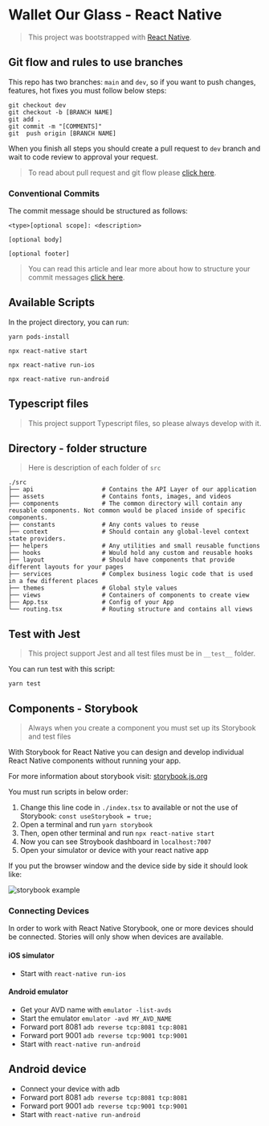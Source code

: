 # Wallet Our Glass - React Native

> This project was bootstrapped with [React Native](https://reactnative.dev/docs/environment-setup).

## Git flow and rules to use branches

This repo has two branches: `main` and `dev`, so if you want to push changes, features, hot fixes you must follow below steps:

```
git checkout dev
git checkout -b [BRANCH NAME]
git add .
git commit -m "[COMMENTS]"
git  push origin [BRANCH NAME]
```

When you finish all steps you should create a pull request to `dev` branch and wait to code review to approval your request.

> To read about pull request and git flow please [click here](https://www.atlassian.com/git/tutorials/making-a-pull-request).

### Conventional Commits

The commit message should be structured as follows:

```
<type>[optional scope]: <description>

[optional body]

[optional footer]
```

> You can read this article and lear more about how to structure your commit messages [click here](https://www.conventionalcommits.org/en/v1.0.0-beta.4/?).

## Available Scripts

In the project directory, you can run:

`yarn pods-install`

`npx react-native start`

`npx react-native run-ios`

`npx react-native run-android`

## Typescript files

> This project support Typescript files, so please always develop with it.

## Directory - folder structure

> Here is description of each folder of `src`

    ./src
    ├── api                   # Contains the API Layer of our application
    ├── assets                # Contains fonts, images, and videos
    ├── components            # The common directory will contain any reusable components. Not common would be placed inside of specific components.
    ├── constants             # Any conts values to reuse
    ├── context               # Should contain any global-level context state providers.
    ├── helpers               # Any utilities and small reusable functions
    ├── hooks                 # Would hold any custom and reusable hooks
    ├── layout                # Should have components that provide different layouts for your pages
    ├── services              # Complex business logic code that is used in a few different places
    ├── themes                # Global style values
    ├── views                 # Containers of components to create view
    ├── App.tsx               # Config of your App
    └── routing.tsx           # Routing structure and contains all views

## Test with Jest

> This project support Jest and all test files must be in `__test__` folder.

You can run test with this script:

`yarn test`

## Components - Storybook

> Always when you create a component you must set up its Storybook and test files

With Storybook for React Native you can design and develop individual React Native components without running your app.

For more information about storybook visit: [storybook.js.org](https://storybook.js.org)

You must run scripts in below order:

1. Change this line code in `./index.tsx` to available or not the use of Storybook: `const useStorybook = true;`
2. Open a terminal and run `yarn storybook`
3. Then, open other terminal and run `npx react-native start`
4. Now you can see Stroybook dashboard in `localhost:7007`
5. Open your simulator or device with your react native app

If you put the browser window and the device side by side it should look like:

![storybook example](https://res.cloudinary.com/practicaldev/image/fetch/s--242crClU--/c_limit%2Cf_auto%2Cfl_progressive%2Cq_66%2Cw_880/https://dev-to-uploads.s3.amazonaws.com/i/pie6baj8gpqu3wmgok39.gif)

### Connecting Devices

In order to work with React Native Storybook, one or more devices should be connected. Stories will only show when devices are available.

#### iOS simulator

- Start with `react-native run-ios`

#### Android emulator

- Get your AVD name with `emulator -list-avds`
- Start the emulator `emulator -avd MY_AVD_NAME`
- Forward port 8081 `adb reverse tcp:8081 tcp:8081`
- Forward port 9001 `adb reverse tcp:9001 tcp:9001`
- Start with `react-native run-android`

## Android device

- Connect your device with adb
- Forward port 8081 `adb reverse tcp:8081 tcp:8081`
- Forward port 9001 `adb reverse tcp:9001 tcp:9001`
- Start with `react-native run-android`
